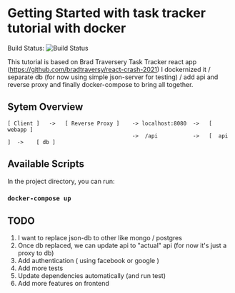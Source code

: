 # Getting Started with task tracker tutorial with docker 

Build Status: ![Build Status](https://github.com/yblee85/reactjs-task-tracker-tutorial/workflows/webapp_build_test/badge.svg)

This tutorial is based on Brad Traversery Task Tracker react app (https://github.com/bradtraversy/react-crash-2021)
I dockernized it / separate db (for now using simple json-server for testing) / add api and reverse proxy
and finally docker-compose to bring all together.

## Sytem Overview
```
[ Client ]   ->   [ Reverse Proxy ]    -> localhost:8080  ->   [ webapp ]
                                       ->  /api           ->   [  api  ]  ->    [ db ]
```


## Available Scripts

In the project directory, you can run:

### `docker-compose up`


## TODO
1. I want to replace json-db to other like mongo / postgres
2. Once db replaced, we can update api to "actual" api (for now it's just a proxy to db)
3. Add authentication ( using facebook or google )
4. Add more tests 
5. Update dependencies automatically (and run test)
6. Add more features on frontend 

